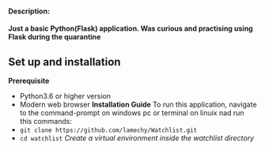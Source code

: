 #### Description:
  **Just a basic Python(Flask) application. Was curious and practising  using Flask during the quarantine**

## Set up and installation 
  **Prerequisite**
  - Python3.6 or higher version
  - Modern web browser
  **Installation Guide**
  To run this application, navigate to the command-prompt on windows pc or terminal on linuix nad run this commands:
  - `git clone https://github.com/lamechy/Watchlist.git`
  - `cd watchlist`
  *Create a virtual environment inside the watchlist directory*
